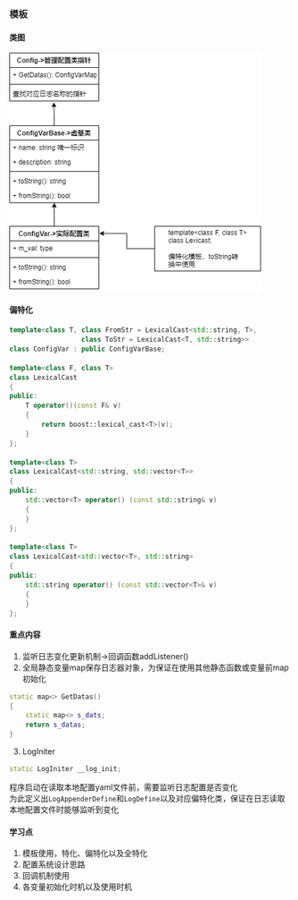### 模板

#### 类图
![config](./config.png)

#### 偏特化
```cpp
template<class T, class FromStr = LexicalCast<std::string, T>, 
                  class ToStr = LexicalCast<T, std::string>>
class ConfigVar : public ConfigVarBase;

template<class F, class T>
class LexicalCast
{
public:
    T operator()(const F& v)
    {
        return boost::lexical_cast<T>(v);
    }
};

template<class T>
class LexicalCast<std::string, std::vector<T>>
{
public:
    std::vector<T> operator() (const std::string& v)
    {
    }
};

template<class T>
class LexicalCast<std::vector<T>, std::string>
{
public:
    std::string operator() (const std::vector<T>& v)
    {
    }
};

```

#### 重点内容
1. 监听日志变化更新机制->回调函数addListener()  
2. 全局静态变量map保存日志器对象，为保证在使用其他静态函数或变量前map初始化  
```cpp
static map<> GetDatas()
{
    static map<> s_dats;
    return s_datas;
}
```
3. LogIniter
```cpp
static LogIniter __log_init;
```
程序启动在读取本地配置yaml文件前，需要监听日志配置是否变化  
为此定义出```LogAppenderDefine```和```LogDefine```以及对应偏特化类，保证在日志读取本地配置文件时能够监听到变化


#### 学习点
1. 模板使用，特化、偏特化以及全特化
2. 配置系统设计思路
3. 回调机制使用
4. 各变量初始化时机以及使用时机
